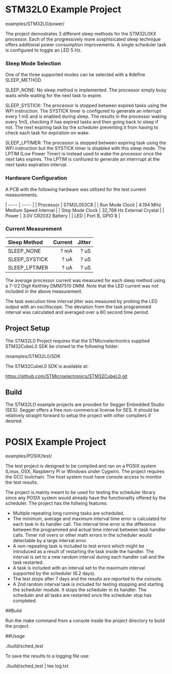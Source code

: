 # STM32L0 Example Project 

examples/STM32L0/power/

The project demostrates 3 different sleep methods for the STM32L0XX processor. Each of the progressively more sosphisicated sleep technique offers additional power consumption improvements.  A single scheduler task is configured to toggle an LED 5 Hz.
    
### Sleep Mode Selection

One of the three supported modes can be selected with a #define SLEEP_METHOD.

SLEEP_NONE:  No sleep method is implemented. The processor simply busy waits while waiting for the next task to expire.

SLEEP_SYSTICK:  The processor is stopped between expired tasks using the WFI instruction.  The SYSTICK timer is configured to generate an interrupt every 1 mS and is enabled during sleep. The results in the processor waking every 1mS, checking if has expired tasks and then going back to sleep if not.   The next expiring task by the scheduler preventing it from having to check each task for expiration on wake.

SLEEP_LPTIMER: The processor is stopped between expiring task using the WFI instruction but the SYSTICK timer is disabled with this sleep mode.   The LPTIM (Low Power Timer) is instead used to wake the processor once the next taks expires.  The LPTIM is confiured to generate an interrrupt at the next tasks expiration interval.   

### Hardware Configuration

A PCB with the following hardware was utilized for the test current measurements.

| :----           | :----                           |
| Processor       | STM2L053C8                      |
| Run Mode Clock  | 4.194 MHz Medium Speed Internal |
| Stop Mode Clock | 32,768 Hz External Crystal      |
| Power           | 3.0V CR2032 Battery             |
| LED             | Port B, GPIO 8                  |

### Current Measurement

| Sleep Method   | Current | Jitter |
| :----          | ----:   | ----:  |    
| SLEEP_NONE     | ? mA    | ? uS   |
| SLEEP_SYSTICK  | ? uA    | ? uS   |
| SLEEP_LPTIMER  | ? uA    | ? uS   |

The average processor current was measured for each sleep method using a 7-1/2 Digit Keithley DMM7510 DMM.  Note that the LED current was not included in the above measurement.

The task execution time interval jitter was measured by probing the LED output with an oscilliscope.  The deviation from the task programmed interval was calculated and averaged over a 60 second time period.

## Project Setup

The STM32L0 Project requires that the STMicroelectronics supplied STM32CubeL0 SDK be cloned to the following folder:

/examples/STM32L0/SDK

The STM32CubeL0 SDK is available at:

https://github.com/STMicroelectronics/STM32CubeL0.git

## Build

The STM32LO example projects are provided for Segger Embedded Studio (SES).  Segger offers a free non-commerical license for SES. It should be relatively straight forward to setup the project with other compliers if desired.

# POSIX Example Project

examples/POSIX/test/

The test project is designed to be compiled and ran on a POSIX system (Linux, OSX, Raspberry Pi or Windows under Cygwin).  The project requires the GCC toolchain.  The host system must have console access to monitor the test results.

The project is mainly meant to be used for testing the scheduler library since any POSIX system would already have the functionality offered by the scheduler.  The project has the follwing features: 

  - Multiple repeating long running tasks are scheduled.
  - The minimum, average and maximum interval time error is calculated for each task in its handler call.  The interval time error is the difference between the programmed and actual time interval between task handler calls.  Timer roll overs or other math errors in the scheduler would detectable by a large interval error.
  - A non-repeating task is included to test errors which might be introduced as a result of restarting the task inside the  handler.  The interval is set to a new random interval during each  handler call and the task restarted.
  - A task is included with an interval set to the maximuim interval supported by the scheduler (6.2 days).
  - The test stops after 7 days and the results are reported to the console.
  - A 2nd random interval task is included for testing stopping and starting the scheduler module.  It stops the scheduler in its handler.  The scheduler and all tasks are restarted once the scheduler stop has completed.

##Build

Run the make command from a console inside the project directory to build the project.

##Usage

./build/sched_test

To save the results to a logging file use:

./build/sched_test | tee log.txt


